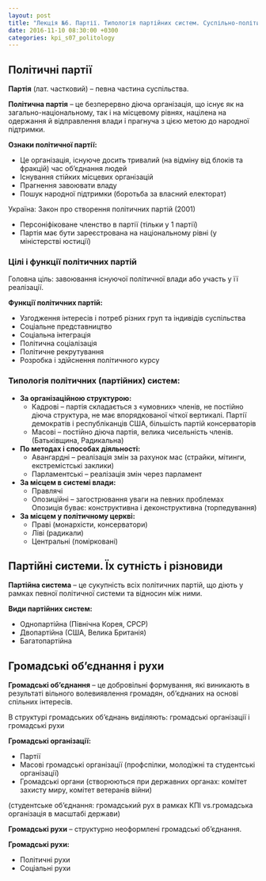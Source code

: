 ```yaml
---
layout: post
title: "Лекція №6. Партії. Типологія партійних систем. Суспільно-політичні рухи."
date: 2016-11-10 08:30:00 +0300
categories: kpi_s07_politology
---
```


## Політичні партії

**Партія** (лат. частковий) – певна частина суспільства.

**Політична партія** – це безперервно діюча організація, що існує як на загально-національному, так і на місцевому рівнях, націлена на одержання й відправлення влади і прагнуча з цією метою до народної підтримки.

**Ознаки політичної партії:**

- Це організація, існуюче досить тривалий (на відміну від блоків та фракцій) час об’єднання людей
- Існування стійких місцевих організацій
- Прагнення завоювати владу
- Пошук народної підтримки (боротьба за власний електорат)


Україна: Закон про створення політичних партій (2001)

- Персоніфіковане членство в партії (тільки у 1 партії)
- Партія має бути зареєстрована на національному рівні (у міністерстві юстиції)


### Цілі і функції політичних партій

Головна ціль: завоювання існуючої політичної влади або участь у її реалізації.


**Функції політичних партій:**

- Узгодження інтересів і потреб різних груп  та індивідів суспільства
- Соціальне представництво
- Соціальна інтеграція
- Політична соціалізація
- Політичне рекрутування
- Розробка і здійснення політичного курсу


### Типологія політичних (партійних) систем:

- **За організаційною структурою:**
  - Кадрові – партія складається з «умовних» членів, не постійно діюча структура, не має впорядкованої чіткої вертикалі. Партії демократів і республіканців США, більшість партій консерваторів
  - Масові – постійно діюча партія, велика чисельність членів. (Батьківщина, Радикальна)
- **По методах і способах діяльності:**
  - Авангардні – реалізація змін за рахунок мас (страйки, мітинги, екстремістські заклики)
  - Парламентські – реалізація змін через парламент
- **За місцем в системі влади:**
  - Правлячі
  - Опозиційні – загострювання уваги на певних проблемах<br> Опозиція буває: конструктивна і деконструктивна (торпедування)
- **За  місцем у політичному церкві:**
  - Праві (монархісти, консерватори)
  - Ліві (радикали)
  - Центральні (помірковані)


## Партійні системи. Їх сутність і різновиди

**Партійна система** – це сукупність всіх політичних партій, що діють у рамках певної політичної системи та відносин між ними.


**Види партійних систем:**

* Однопартійна (Північна Корея, СРСР) 
* Двопартійна (США, Велика Британія) 
* Багатопартійна 


## Громадські об’єднання і рухи

**Громадські об’єднання** – це добровільні формування, які виникають в результаті вільного волевиявлення громадян, об’єднаних на основі спільних інтересів.

В структурі громадських об’єднань виділяють: громадські організації і громадські рухи

**Громадські організації:**

* Партії
* Масові громадські організації (профспілки, молодіжні та студентські організації)
* Громадські органи (створюються при державних органах: комітет захисту миру, комітет ветеранів війни)

(студентське об’єднання: громадський рух в рамках КПІ vs.громадська організація в масштабі держави)


**Громадські рухи** – структурно неоформлені громадські об’єднання.

**Громадські рухи:**

* Політичні рухи
* Соціальні рухи
